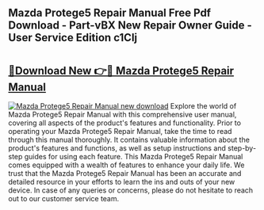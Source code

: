 ## Mazda Protege5 Repair Manual Free Pdf Download - Part-vBX New Repair Owner Guide - User Service Edition c1Clj

# <h2><a href="http://bc79504.oget.top/?id=Mazda+Protege5+Repair+Manual">🔗Download New 👉🔴 Mazda Protege5 Repair Manual</a></h2>

[![Mazda Protege5 Repair Manual new download](https://i.imgur.com/5g1atiW.png)](http://bc79504.oget.top/?id=Mazda+Protege5+Repair+Manual)
Explore the world of Mazda Protege5 Repair Manual with this comprehensive user manual, covering all aspects of the product's features and functionality. Prior to operating your Mazda Protege5 Repair Manual, take the time to read through this manual thoroughly. It contains valuable information about the product's features and functions, as well as setup instructions and step-by-step guides for using each feature. This Mazda Protege5 Repair Manual comes equipped with a wealth of features to enhance your daily life. We trust that the Mazda Protege5 Repair Manual has been an accurate and detailed resource in your efforts to learn the ins and outs of your new device. In case of any queries or concerns, please do not hesitate to reach out to our customer service team.
